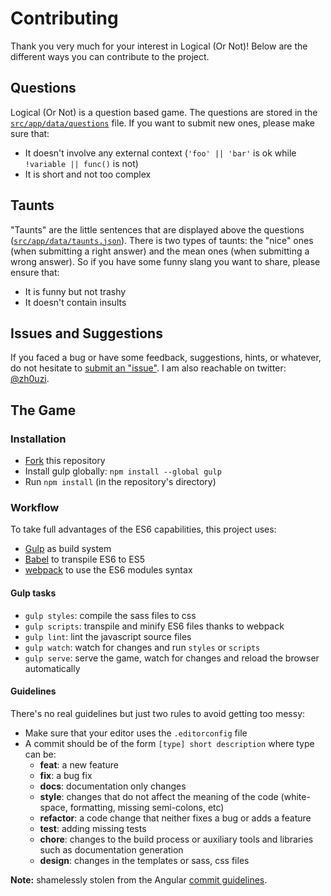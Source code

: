 # Contributing

Thank you very much for your interest in Logical (Or Not)!
Below are the different ways you can contribute to the project.



## Questions

Logical (Or Not) is a question based game.
The questions are stored in the [`src/app/data/questions`](https://github.com/Zhouzi/logicalornot/blob/gh-pages/src/app/data/questions.json) file.
If you want to submit new ones, please make sure that:

* It doesn't involve any external context (`'foo' || 'bar'` is ok while `!variable || func()` is not)
* It is short and not too complex



## Taunts

"Taunts" are the little sentences that are displayed above the questions ([`src/app/data/taunts.json`](https://github.com/Zhouzi/logicalornot/blob/gh-pages/src/app/data/taunts.json)).
There is two types of taunts: the "nice" ones (when submitting a right answer) and the mean ones (when submitting a wrong answer).
So if you have some funny slang you want to share, please ensure that:

* It is funny but not trashy
* It doesn't contain insults



## Issues and Suggestions

If you faced a bug or have some feedback, suggestions, hints, or whatever, do not hesitate to [submit an "issue"](https://github.com/Zhouzi/logicalornot/issues).
I am also reachable on twitter: [@zh0uzi](http://twitter.com/zh0uzi).



## The Game

### Installation

* [Fork](https://help.github.com/articles/fork-a-repo/) this repository
* Install gulp globally: `npm install --global gulp`
* Run `npm install` (in the repository's directory)

### Workflow

To take full advantages of the ES6 capabilities, this project uses:

* [Gulp](http://gulpjs.com/) as build system
* [Babel](http://babeljs.io/) to transpile ES6 to ES5
* [webpack](http://webpack.github.io/) to use the ES6 modules syntax

#### Gulp tasks

* `gulp styles`: compile the sass files to css
* `gulp scripts`: transpile and minify ES6 files thanks to webpack
* `gulp lint`: lint the javascript source files
* `gulp watch`: watch for changes and run `styles` or `scripts`
* `gulp serve`: serve the game, watch for changes and reload the browser automatically


#### Guidelines

There's no real guidelines but just two rules to avoid getting too messy:

* Make sure that your editor uses the `.editorconfig` file
* A commit should be of the form `[type] short description` where type can be:
  * **feat**: a new feature
  * **fix**: a bug fix
  * **docs**: documentation only changes
  * **style**: changes that do not affect the meaning of the code (white-space, formatting, missing semi-colons, etc)
  * **refactor**: a code change that neither fixes a bug or adds a feature
  * **test**: adding missing tests
  * **chore**: changes to the build process or auxiliary tools and libraries such as documentation generation
  * **design**: changes in the templates or sass, css files

**Note:** shamelessly stolen from the Angular [commit guidelines](https://github.com/angular/angular.js/blob/master/CONTRIBUTING.md#commit).
